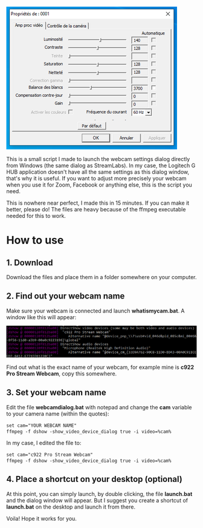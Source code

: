 ![Dialog](readme/dialog.png)

This is a small script I made to launch the webcam settings dialog directly from Windows (the same dialog as StreamLabs). In my case, the Logitech G HUB application doesn't have all the same settings as this dialog window, that's why it is useful. If you want to adjust more precisely your webcam when you use it for Zoom, Facebook or anything else, this is the script you need.

This is nowhere near perfect, I made this in 15 minutes. If you can make it better, please do! The files are heavy because of the ffmpeg executable needed for this to work.

# How to use

## 1. Download

Download the files and place them in a folder somewhere on your computer.

## 2. Find out your webcam name

Make sure your webcam is connected and launch **whatismycam.bat**. A window like this will appear:

![What is my cam](readme/whatismycam.png)

Find out what is the exact name of your webcam, for example mine is **c922 Pro Stream Webcam**, copy this somewhere.

## 3. Set your webcam name

Edit the file **webcamdialog.bat** with notepad and change the **cam** variable to your camera name (within the quotes):

    set cam="YOUR WEBCAM NAME"
    ffmpeg -f dshow -show_video_device_dialog true -i video=%cam%

In my case, I edited the file to:

    set cam="c922 Pro Stream Webcam"
    ffmpeg -f dshow -show_video_device_dialog true -i video=%cam%

## 4. Place a shortcut on your desktop (optional)

At this point, you can simply launch, by double clicking, the file **launch.bat** and the dialog window will appear. But I suggest you create a shortcut of **launch.bat** on the desktop and launch it from there.

Voila! Hope it works for you.